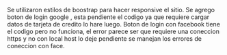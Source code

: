Se utilizaron estilos de boostrap para hacer responsive el sitio.
Se agrego boton de login google , esta pendiente el codigo ya que requiere cargar datos de tarjeta de credito lo hare luego.
Boton de login con facebook tiene el codigo pero no funciona, el error parece ser que requiere una coneccion https y no con local host lo deje pendiente se manejan los errores de coneccion con face.

